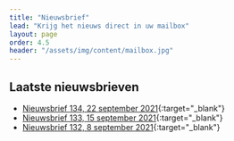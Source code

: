 ```yaml
---
title: "Nieuwsbrief"
lead: "Krijg het nieuws direct in uw mailbox"
layout: page
order: 4.5
header: "/assets/img/content/mailbox.jpg"
---
```


## Laatste nieuwsbrieven

* [Nieuwsbrief 134, 22 september 2021](https://app.inboxify.nl/view-online/57363550484D65556938453D/717776536D3537764C48553D/78594C39694F51464F32493D){:target="_blank"}
* [Nieuwsbrief 133, 15 september 2021](https://mailchi.mp/460306255f60/vakvereniging-ieni-5379662){:target="_blank"}
* [Nieuwsbrief 132, 8 september 2021](https://mailchi.mp/a3aa55688f28/vakvereniging-ieni-4957798){:target="_blank"}



##
<script src="https://app.inboxify.nl/sign-up/v2/iframe/717776536D3537764C48553D/44445A6D527731766B77773D/513" type="text/javascript"></script>

